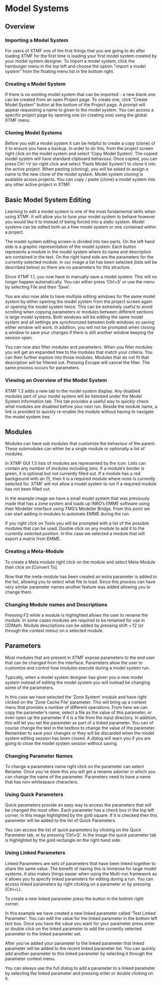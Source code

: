 # Model Systems

## Overview

### Importing a Model System

For users of XTMF one of the first things that you are going to do after loading XTMF for the first time is loading your first model system created by your model system designer.  To import a model system, click the hamburger menu in the top left and choose the option "import a model system" from the floating menu list in the bottom right.

### Creating a Model System

If there is no existing model system that can be imported - a new blank one can be created from an open Project page. To create one, click "Create Model System" button
at the bottom of the Project page. A prompt will appear requesting a name to given to the model system. You can access a specific project page by opening one (or creating one) using the global
XTMF menu.

### Cloning Model Systems

Before you edit a model system it can be helpful to create a copy (clone) of it to ensure you have a backup.  In order to do this, from the project screen right click on the model system and select ‘Copy Model System’.
The copied model system will have standard clipboard behaviour. Once copied, you can press Ctrl +V (or right click and select ‘Paste Model System’) to clone it into the active project. When pasting (cloning),
 you will be asked to assign a name to the new clone of the model system.
Model system cloning is available across projects. You can copy / paste (clone) a model system into any other active project in XTMF.

## Basic Model System Editing

Learning to edit a model system is one of the most fundamental skills when using XTMF.  It will allow you to tune your model system to behave however you would like it to instead of being forced into a static system.  Model systems can be edited both as a free model system or one contained within a project.

The model system editing screen is divided into two parts.  On the left hand side is a graphic representation of the model system.  Each button represents a module in the model system where its name and description are contained in the text.  On the right hand side are the parameters for the currently selected module.  In our image a list has been selected (lists will be described below) so there are no parameters for this structure.

Since XTMF 1.1, you now have to manually save a model system.  This will no longer happen automatically.  You can either press ‘Ctrl+S’ or use the menu by selecting File and then ‘Save’.

You are also now able to have multiple editing windows for the same model system by either opening the model system from the project screen again or opening the model system twice.  This can be extremely useful to avoid scrolling when copying parameters or modules between different sections is large model systems.  Both windows will be editing the same model system and all settings are synchronized between both windows so saving either window will work.  In addition, you will not be prompted when closing a window to save your changes if there is still another window keeping the session open.

You can now also filter modules and parameters.  When you filter modules you will get an expanded tree to the modules that match your criteria.  You can then further explore into those modules.  Modules that do not fit that description will be filtered out.  Pressing Escape will cancel the filter.  The same process occurs for parameters.

### Viewing an Overview of the Model System

XTMF 1.3 adds a new tab to the model system display. Any disabled modules part of your model system will be itemized under the Model System Information tab. This tab provides a useful way to quickly check what modules are disabled before your next run. Beside the module name, a link is provided to quickly re-enable the module without having to navigate the model system tree.

## Modules

Modules can have sub modules that customize the behaviour of the parent.  These submodules can either be a single module or optionally a list of modules.

In XTMF GUI 1.5 lists of modules are represented by the   icon.  Lists can contain any number of modules including zero.  If a module’s border is green, it is optional but not currently filled out.  If a module has a red background with an (!), then it is a required module where none is currently selected for.  XTMF will not allow a model system to run if a required module has not been filled out.

In the example image we have a small model system that was previously made that has a zone system and loads up INRO’s EMME software using their Modeller interface using TMG’s Modeller Bridge.  From this point we can start adding in modules to automate EMME during the run.

If you right click on Tools you will be prompted with a list of the possible modules that can be used.  Double click on any module to add it to the currently selected position.   In this case we selected a module that will export a matrix from EMME.

### Creating a Meta-Module

To create a Meta module right click on the module and select Meta-Module then click on [Convert To].

Now that the meta-module has been created an extra parameter is added to the list, allowing you to select what file to load.  Since this process can have very similar parameter names another feature was added allowing you to change them.

### Changing Module names and Descriptions

Pressing F2 while a module is highlighted allows the user to rename the module. In some cases modules are required to be renamed for use in ODMath. Module descriptions can be added by pressing shift + f2 (or through the context menu) on a selected module.

## Parameters

Most modules that are present in XTMF expose parameters to the end user that can be changed from the interface. Parameters allow the user to customize and control
how modules execute during a model system run.

Typically, when a model system designer has given you a new model system instead of editing the model system you will instead be changing some of the parameters.

In this case we have selected the ‘Zone System’ module and have right clicked on the ‘Zone Cache File’ parameter. This will bring up a context menu that provides a number of different operations. From here we can copy the parameter’s name, select a file as the value of this parameter, or even open up the parameter if it is a file from the input directory. In addition, this will let you set the parameter as part of a linked parameter. You can of course change the text in the textbox to change the value of the parameter. Remember to save your changes or they will be discarded when the model system editing session has been closed. A dialog will warn you if you are going to close the model system session without saving.

### Changing Parameter Names

To change a parameters name right click on the parameter can select Rename.  Once you’ve done this you will get a rename adorner in which you can change the name of the parameter.  Parameters need to have a name that has non-whitespace characters.

### Using Quick Parameters

Quick parameters provide an easy way to access the parameters that will be changed the most often.  Each parameter has a check box in the top left corner, in this image highlighted by the gold square.  If it is checked then this parameter will be added to the list of Quick Parameters.

You can access the list of quick parameters by clicking on the Quick Parameter tab, or by pressing ‘Ctrl+Q’.  In the image the quick parameter tab is highlighted by the gold rectangle on the right hand side.

### Using Linked Parameters

Linked Parameters are sets of parameters that have been linked together to share the same value.  The benefit of having this is immense for large model systems.  It also makes things easier when using the Multi-run framework as it allows you to specify linked parameters for editing during a run.  You can access linked parameters by right clicking on a parameter or by pressing (Ctrl+L).

To create a new linked parameter press the button in the bottom right corner.

In this example we have created a new linked parameter called ‘Test Linked Parameter’.  You can edit the value for the linked parameter in the bottom left text box.
Once you have the value you want for your parameter press enter or double click on the linked parameter to add the currently selected parameter to the linked parameter set.

After you’ve added your parameter to the linked parameter that linked parameter will be added to the recent linked parameter list.  You can quickly add another parameter to this linked parameter by selecting it through the parameter context menu.

You can always use the full dialog to add a parameter to a linked parameter by selecting the linked parameter and pressing enter or double clicking on it.

